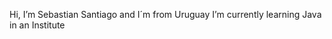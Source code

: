 Hi, I’m Sebastian Santiago and I´m from Uruguay
I’m currently learning Java in an Institute


<!---
sanntiago/sanntiago is a ✨ special ✨ repository because its `README.md` (this file) appears on your GitHub profile.
You can click the Preview link to take a look at your changes.
--->
